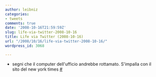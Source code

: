 ```yaml
---
author: leibniz
categories:
- tweets
comments: true
date: '2008-10-16T21:59:59Z'
slug: life-via-twitter-2008-10-16
title: Life via Twitter (2008-10-16)
url: "/2008/10/16/life-via-twitter-2008-10-16/"
wordpress_id: 3068

---
```

* segni che il computer dell'ufficio andrebbe rottamato. S'impalla con il sito del new york times [#](https://twitter.com/leibniz/statuses/962447226)


